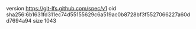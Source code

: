 version https://git-lfs.github.com/spec/v1
oid sha256:6b1631fd311ec74d55155629c6a519ac0b8728bf3f5527066227a60dd7694a94
size 1043
